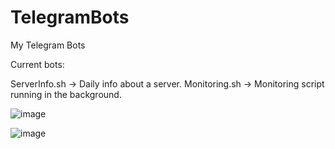 # TelegramBots
My Telegram Bots

Current bots:

ServerInfo.sh  -> Daily info about a server.
Monitoring.sh  -> Monitoring script running in the background.


![image](https://user-images.githubusercontent.com/81190025/144761120-890672db-651c-47bb-9222-db6ce8537f45.png)

![image](https://user-images.githubusercontent.com/81190025/144761126-d646ae2d-b0f8-4607-a352-ebda8666f962.png)


